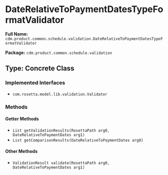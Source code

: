# DateRelativeToPaymentDatesTypeFormatValidator

**Full Name:** `cdm.product.common.schedule.validation.DateRelativeToPaymentDatesTypeFormatValidator`

**Package:** `cdm.product.common.schedule.validation`

## Type: Concrete Class

### Implemented Interfaces

- `com.rosetta.model.lib.validation.Validator`

### Methods

#### Getter Methods

- `List getValidationResults(RosettaPath arg0, DateRelativeToPaymentDates arg1)`
- `List getComparisonResults(DateRelativeToPaymentDates arg0)`

#### Other Methods

- `ValidationResult validate(RosettaPath arg0, DateRelativeToPaymentDates arg1)`

